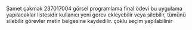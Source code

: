 Samet çakmak 237017004 görsel programlama final ödevi
bu uygulama yapılacaklar listesidir kullanıcı yeni gorev ekleyebilir veya silebilir, tümünü silebilir
görevler metin belgesine kaydedilir.
çoklu seçim yapılabilinir
